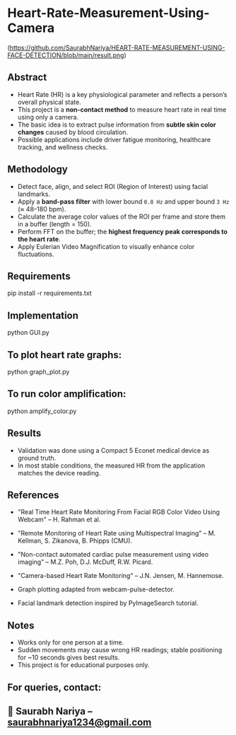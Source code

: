 # Heart-Rate-Measurement-Using-Camera  

(https://github.com/SaurabhNariya/HEART-RATE-MEASUREMENT-USING-FACE-DETECTION/blob/main/result.png)

## Abstract  
- Heart Rate (HR) is a key physiological parameter and reflects a person’s overall physical state.  
- This project is a **non-contact method** to measure heart rate in real time using only a camera.  
- The basic idea is to extract pulse information from **subtle skin color changes** caused by blood circulation.  
- Possible applications include driver fatigue monitoring, healthcare tracking, and wellness checks.  

## Methodology  
- Detect face, align, and select ROI (Region of Interest) using facial landmarks.  
- Apply a **band-pass filter** with lower bound `0.8 Hz` and upper bound `3 Hz` (≈ 48–180 bpm).  
- Calculate the average color values of the ROI per frame and store them in a buffer (length = 150).  
- Perform FFT on the buffer; the **highest frequency peak corresponds to the heart rate**.  
- Apply Eulerian Video Magnification to visually enhance color fluctuations.  

## Requirements  
pip install -r requirements.txt

## Implementation
python GUI.py

## To plot heart rate graphs:
python graph_plot.py

## To run color amplification:
python amplify_color.py

## Results
* Validation was done using a Compact 5 Econet medical device as ground truth.
* In most stable conditions, the measured HR from the application matches the device reading.

## References
* "Real Time Heart Rate Monitoring From Facial RGB Color Video Using Webcam" – H. Rahman et al.

* "Remote Monitoring of Heart Rate using Multispectral Imaging" – M. Kellman, S. Zikanova, B. Phipps (CMU).

* "Non-contact automated cardiac pulse measurement using video imaging" – M.Z. Poh, D.J. McDuff, R.W. Picard.

* "Camera-based Heart Rate Monitoring" – J.N. Jensen, M. Hannemose.

* Graph plotting adapted from webcam-pulse-detector.

* Facial landmark detection inspired by PyImageSearch tutorial.

## Notes
* Works only for one person at a time.
* Sudden movements may cause wrong HR readings; stable positioning for ~10 seconds gives best results.
* This project is for educational purposes only.

## For queries, contact:
## 📧 Saurabh Nariya – saurabhnariya1234@gmail.com



